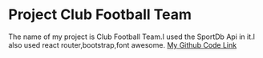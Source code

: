 # Project Club Football Team


The name of my project is Club Football Team.I used the SportDb Api in it.I also used react router,bootstrap,font awesome.
 [My Github  Code Link](https://github.com/Porgramming-Hero-web-course/react-router-mahmudshumit)


